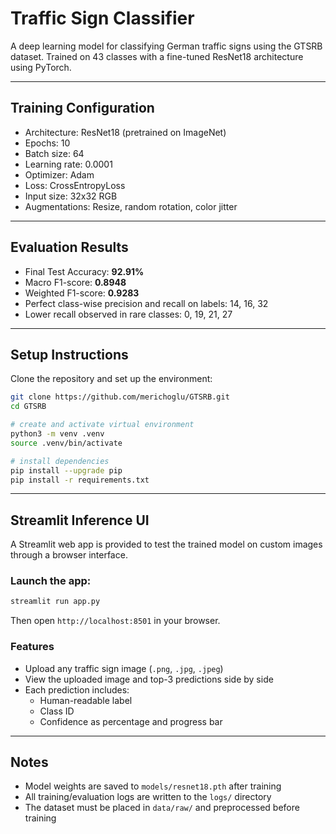 # Traffic Sign Classifier

A deep learning model for classifying German traffic signs using the GTSRB dataset. Trained on 43 classes with a fine-tuned ResNet18 architecture using PyTorch.

---

## Training Configuration

- Architecture: ResNet18 (pretrained on ImageNet)
- Epochs: 10
- Batch size: 64
- Learning rate: 0.0001
- Optimizer: Adam
- Loss: CrossEntropyLoss
- Input size: 32x32 RGB
- Augmentations: Resize, random rotation, color jitter

---

## Evaluation Results

- Final Test Accuracy: **92.91%**
- Macro F1-score: **0.8948**
- Weighted F1-score: **0.9283**
- Perfect class-wise precision and recall on labels: 14, 16, 32
- Lower recall observed in rare classes: 0, 19, 21, 27

---

## Setup Instructions

Clone the repository and set up the environment:

```bash
git clone https://github.com/merichoglu/GTSRB.git
cd GTSRB

# create and activate virtual environment
python3 -m venv .venv
source .venv/bin/activate

# install dependencies
pip install --upgrade pip
pip install -r requirements.txt
```

---

## Streamlit Inference UI

A Streamlit web app is provided to test the trained model on custom images through a browser interface.

### Launch the app:

```bash
streamlit run app.py
```

Then open `http://localhost:8501` in your browser.

### Features

- Upload any traffic sign image (`.png`, `.jpg`, `.jpeg`)
- View the uploaded image and top-3 predictions side by side
- Each prediction includes:
  - Human-readable label
  - Class ID
  - Confidence as percentage and progress bar

---

## Notes

- Model weights are saved to `models/resnet18.pth` after training
- All training/evaluation logs are written to the `logs/` directory
- The dataset must be placed in `data/raw/` and preprocessed before training
